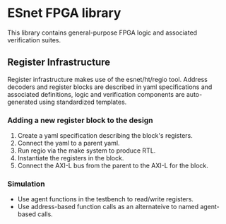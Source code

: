 # ESnet FPGA library

This library contains general-purpose FPGA logic and associated verification suites.

## Register Infrastructure

Register infrastructure makes use of the esnet/ht/regio tool. Address
decoders and register blocks are described in yaml specifications and
associated definitions, logic and verification components are
auto-generated using standardized templates.

### Adding a new register block to the design

1. Create a yaml specification describing the block's registers.
2. Connect the yaml to a parent yaml.
3. Run regio via the make system to produce RTL.
4. Instantiate the registers in the block.
5. Connect the AXI-L bus from the parent to the AXI-L for the block.

### Simulation

* Use agent functions in the testbench to read/write registers.
* Use address-based function calls as an alternateive to named agent-based calls.
